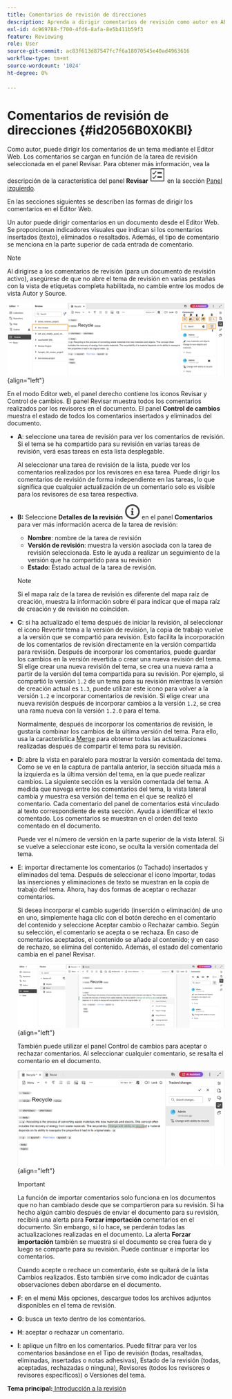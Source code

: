 ```yaml
---
title: Comentarios de revisión de direcciones
description: Aprenda a dirigir comentarios de revisión como autor en AEM Guides. Descubra cómo un autor puede editar, filtrar, aceptar o rechazar comentarios en un documento.
exl-id: 4c969788-f700-4fd6-8afa-8e5b411b59f3
feature: Reviewing
role: User
source-git-commit: ac83f613d87547fc7f6a18070545e40ad4963616
workflow-type: tm+mt
source-wordcount: '1024'
ht-degree: 0%

---
```


# Comentarios de revisión de direcciones {#id2056B0X0KBI}


Como autor, puede dirigir los comentarios de un tema mediante el Editor Web. Los comentarios se cargan en función de la tarea de revisión seleccionada en el panel Revisar. Para obtener más información, vea la descripción de la característica del panel **Revisar** ![](images/active-review-tasklist-icon.svg) en la sección [Panel izquierdo](../user-guide/web-editor-features.md#id2051EA0M0HS).

En las secciones siguientes se describen las formas de dirigir los comentarios en el Editor Web.

Un autor puede dirigir comentarios en un documento desde el Editor Web. Se proporcionan indicadores visuales que indican si los comentarios insertados \(texto\), eliminados o resaltados. Además, el tipo de comentario se menciona en la parte superior de cada entrada de comentario.

>[!NOTE]
>
> Al dirigirse a los comentarios de revisión \(para un documento de revisión activo\), asegúrese de que no abre el tema de revisión en varias pestañas con la vista de etiquetas completa habilitada, no cambie entre los modos de vista Autor y Source.

![](images/comments-page-web-editor_cs-new.png){align="left"}

En el modo Editor web, el panel derecho contiene los iconos Revisar y Control de cambios. El panel Revisar muestra todos los comentarios realizados por los revisores en el documento. El panel **Control de cambios** muestra el estado de todos los comentarios insertados y eliminados del documento.

- **A**: seleccione una tarea de revisión para ver los comentarios de revisión. Si el tema se ha compartido para su revisión en varias tareas de revisión, verá esas tareas en esta lista desplegable.

  Al seleccionar una tarea de revisión de la lista, puede ver los comentarios realizados por los revisores en esa tarea. Puede dirigir los comentarios de revisión de forma independiente en las tareas, lo que significa que cualquier actualización de un comentario solo es visible para los revisores de esa tarea respectiva.

- **B:** Seleccione **Detalles de la revisión** ![](images/active-review-info-icon.svg) en el panel **Comentarios** para ver más información acerca de la tarea de revisión:

   - **Nombre**: nombre de la tarea de revisión
   - **Versión de revisión**: muestra la versión asociada con la tarea de revisión seleccionada. Esto le ayuda a realizar un seguimiento de la versión que ha compartido para su revisión
   - **Estado**: Estado actual de la tarea de revisión.

  >[!NOTE]
  >
  > Si el mapa raíz de la tarea de revisión es diferente del mapa raíz de creación, muestra la información sobre él para indicar que el mapa raíz de creación y de revisión no coinciden.

- **C**: si ha actualizado el tema después de iniciar la revisión, al seleccionar el icono Revertir tema a la versión de revisión, la copia de trabajo vuelve a la versión que se compartió para revisión. Esto facilita la incorporación de los comentarios de revisión directamente en la versión compartida para revisión. Después de incorporar los comentarios, puede guardar los cambios en la versión revertida o crear una nueva revisión del tema. Si elige crear una nueva revisión del tema, se crea una nueva rama a partir de la versión del tema compartida para su revisión. Por ejemplo, si compartió la versión `1.2` de un tema para su revisión mientras la versión de creación actual es `1.3`, puede utilizar este icono para volver a la versión `1.2` e incorporar comentarios de revisión. Si elige crear una nueva revisión después de incorporar cambios a la versión `1.2`, se crea una rama nueva con la versión `1.2.0` para el tema.

  Normalmente, después de incorporar los comentarios de revisión, le gustaría combinar los cambios de la última versión del tema. Para ello, usa la característica [Merge](web-editor-features.md#id205DF04E0HS) para obtener todas las actualizaciones realizadas después de compartir el tema para su revisión.

- **D**: abre la vista en paralelo para mostrar la versión comentada del tema. Como se ve en la captura de pantalla anterior, la sección situada más a la izquierda es la última versión del tema, en la que puede realizar cambios. La siguiente sección es la versión comentada del tema. A medida que navega entre los comentarios del tema, la vista lateral cambia y muestra esa versión del tema en el que se realizó el comentario. Cada comentario del panel de comentarios está vinculado al texto correspondiente de esta sección. Ayuda a identificar el texto comentado. Los comentarios se muestran en el orden del texto comentado en el documento.

  Puede ver el número de versión en la parte superior de la vista lateral. Si se vuelve a seleccionar este icono, se oculta la versión comentada del tema.

- E: importar directamente los comentarios \(o Tachado\) insertados y eliminados del tema. Después de seleccionar el icono Importar, todas las inserciones y eliminaciones de texto se muestran en la copia de trabajo del tema. Ahora, hay dos formas de aceptar o rechazar comentarios.

  Si desea incorporar el cambio sugerido \(inserción o eliminación\) de uno en uno, simplemente haga clic con el botón derecho en el comentario del contenido y seleccione Aceptar cambio o Rechazar cambio. Según su selección, el comentario se acepta o se rechaza. En caso de comentarios aceptados, el contenido se añade al contenido; y en caso de rechazo, se elimina del contenido. Además, el estado del comentario cambia en el panel Revisar.

  ![](images/import-comment-accept-web-editor_cs-new.png){align="left"}

  También puede utilizar el panel Control de cambios para aceptar o rechazar comentarios. Al seleccionar cualquier comentario, se resalta el comentario en el documento.

  ![](images/changes-tab_cs-new.png){align="left"}

  >[!IMPORTANT]
  >
  > La función de importar comentarios solo funciona en los documentos que no han cambiado desde que se compartieron para su revisión. Si ha hecho algún cambio después de enviar el documento para su revisión, recibirá una alerta para **Forzar importación** comentarios en el documento. Sin embargo, si lo hace, se perderán todas las actualizaciones realizadas en el documento. La alerta **Forzar importación** también se muestra si el documento se crea fuera de y luego se comparte para su revisión. Puede continuar e importar los comentarios.

  Cuando acepte o rechace un comentario, éste se quitará de la lista Cambios realizados. Esto también sirve como indicador de cuántas observaciones deben abordarse en el documento.

- **F**: en el menú Más opciones, descargue todos los archivos adjuntos disponibles en el tema de revisión.
- **G**: busca un texto dentro de los comentarios.
- **H**: aceptar o rechazar un comentario.

- **I**: aplique un filtro en los comentarios. Puede filtrar para ver los comentarios basándose en el Tipo de revisión \(todas, resaltadas, eliminadas, insertadas o notas adhesivas\), Estado de la revisión \(todas, aceptadas, rechazadas o ninguna\), Revisores \(todos los revisores o revisores específicos\)\) o Versiones del tema.


**Tema principal:**&#x200B;[ Introducción a la revisión](review.md)
